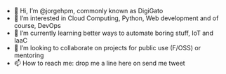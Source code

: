 - 👋 Hi, I’m @jorgehpm, commonly known as DigiGato
- 👀 I’m interested in Cloud Computing, Python, Web development and of course, DevOps
- 🌱 I’m currently learning better ways to automate boring stuff, IoT and IaaC
- 💞️ I’m looking to collaborate on projects for public use (F/OSS) or mentoring
- 📫 How to reach me: drop me a line here on send me tweet

<!---
jorgehpm/jorgehpm is a ✨ special ✨ repository because its `README.md` (this file) appears on your GitHub profile.
You can click the Preview link to take a look at your changes.
--->
